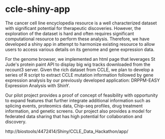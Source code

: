 # ccle-shiny-app

The cancer cell line encyclopedia resource is a well characterized dataset with significant potential for therapeutic discoveries. However, the exploration of the dataset is hard and often requires significant computational resource to perform these analysis. Therefore, we have developed a shiny app in attempt to harmonize existing resource to allow users to access various details on its genome and gene expression data.

For the genome browser, we implemented an html page that leverages St Jude's protein paint API to display big wig tracks downloaded from the recount3 server. 
Given the rich dataset from CCLE, we plan to develop a series of R script to extract CCLE mutation information followed by gene expression analysis by our previously developed application: DRPPM-EASY Expression Analysis with ShinY.

Our pilot project provides a proof of concept of feasibility with opportunity to expand features that further integrate additional information such as splicing events, proteomics data, Chip-seq profiles, drug treatment information, and genetic screens. Our project also provides a model for federated data sharing that has high potential for collaboration and discovery.

http://biostools/4472414/Shiny/CCLE_Data_Hackathon/app/
